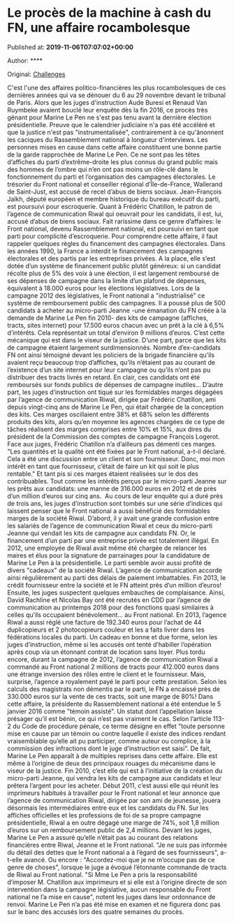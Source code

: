 
# Le procès de la machine à cash du FN, une affaire rocambolesque

Published at: **2019-11-06T07:07:02+00:00**

Author: ****

Original: [Challenges](https://www.challenges.fr/politique/le-proces-de-la-machine-a-cash-du-fn-demarre_683310)

C'est l'une des affaires politico-financières les plus rocambolesques de ces dernières années qui va se dénouer du 6 au 29 novembre devant le tribunal de Paris. Alors que les juges d'instruction Aude Buresi et Renaud Van Ruymbeke avaient bouclé leur enquête dès la fin 2016, ce procès très gênant pour Marine Le Pen ne s'est pas tenu avant la dernière élection présidentielle. Preuve que le calendrier judiciaire n'a pas été accéléré et que la justice n'est pas "instrumentalisée", contrairement à ce qu'ânonnent les caciques du Rassemblement national à longueur d'interviews.
Les personnes mises en cause dans cette affaire constituent une bonne partie de la garde rapprochée de Marine Le Pen. Ce ne sont pas les têtes d’affiches du parti d’extrême-droite les plus connus du grand public mais des hommes de l’ombre qui n’en ont pas moins un rôle-clé dans le fonctionnement du parti et l’organisation des campagnes électorales.
Le trésorier du Front national et conseiller régional d’Île-de-France, Wallerand de Saint-Just, est accusé de recel d’abus de biens sociaux. Jean-François Jalkh, député européen et membre historique du bureau exécutif du parti, est poursuivi pour escroquerie. Quant à Frédéric Chatillon, le patron de l’agence de communication Riwal qui oeuvrait pour les candidats, il est, lui, accusé d’abus de biens sociaux. Fait rarissime dans ce genre d’affaires: le Front national, devenu Rassemblement national, est poursuivi en tant que parti pour complicité d’escroquerie.
Pour comprendre cette affaire, il faut rappeler quelques règles du financement des campagnes électorales. Dans les années 1990, la France a interdit le financement des campagnes électorales et des partis par les entreprises privées. A la place, elle s’est dotée d’un système de financement public plutôt généreux: si un candidat récolte plus de 5% des voix à une élection, il est largement remboursé de ses dépenses de campagne dans la limite d’un plafond de dépenses, équivalent à 18.000 euros pour les élections législatives.
Lors de la campagne 2012 des législatives, le Front national a "industrialisé" ce système de remboursement public des campagnes. Il a poussé plus de 500 candidats à acheter au micro-parti Jeanne -une émanation du FN créée à la demande de Marine Le Pen fin 2010- des kits de campagne (affiches, tracts, sites internet) pour 17.500 euros chacun avec un prêt à la clé à 6,5% d’intérêts. Cela représentait un total d’environ 9 millions d’euros.
C’est cette mécanique qui est dans le viseur de la justice. D’une part, parce que les kits de campagne étaient largement surdimensionnés. Nombre d’ex-candidats FN ont ainsi témoigné devant les policiers de la brigade financière qu’ils avaient reçu beaucoup trop d’affiches, qu’ils n’étaient pas au courant de l’existence d’un site internet pour leur campagne ou qu’ils n’ont pas pu distribuer des tracts livrés en retard. En clair, ces candidats ont été remboursés sur fonds publics de dépenses de campagne inutiles…
D’autre part, les juges d’instruction ont tiqué sur les formidables marges dégagées par l’agence de communication Riwal, dirigée par Frédéric Chatillon, ami depuis vingt-cinq ans de Marine Le Pen, qui était chargée de la conception des kits. Ces marges oscillaient entre 38% et 68% selon les différents produits des kits, alors qu’en moyenne les agences chargées de ce type de tâches réalisent des marges comprises entre 10% et 15%, aux dires du président de la Commission des comptes de campagne François Logerot.
Face aux juges, Frédéric Chatillon n’a d’ailleurs pas démenti ces marges. "Les quantités et la qualité ont été fixées par le Front national, a-t-il déclaré. Cela a été une discussion entre un client et son fournisseur. Donc, moi mon intérêt en tant que fournisseur, c’était de faire un kit qui soit le plus rentable." Et tant pis si ces marges étaient réalisées sur le dos des contribuables. Tout comme les intérêts perçus par le micro-parti Jeanne sur les prêts aux candidats: une manne de 316.000 euros en 2012 et de près d’un million d’euros sur cinq ans. 
Au cours de leur enquête qui a duré près de trois ans, les juges d’instruction sont tombés sur une série d’indices qui laissent penser que le Front national a aussi bénéficié des formidables marges de la société Riwal. D’abord, il y avait une grande confusion entre les salariés de l’agence de communication Riwal et ceux du micro-parti Jeanne qui vendait les kits de campagne aux candidats FN. Or, le financement d’un parti par une entreprise privée est totalement illégal. En 2012, une employée de Riwal avait même été chargée de relancer les maires et élus pour la signature de parrainages pour la candidature de Marine Le Pen à la présidentielle.
Le parti semble avoir aussi profité de divers "cadeaux" de la société Riwal. L’agence de communication accorde ainsi régulièrement au parti des délais de paiement imbattables. Fin 2013, le crédit fournisseur entre la société et le FN atteint près d’un million d’euros! Ensuite, les juges suspectent quelques embauches de complaisance. Ainsi, David Rachline et Nicolas Bay ont été recrutés en CDD par l’agence de communication au printemps 2018 pour des fonctions quasi similaires à celles qu’ils occupaient bénévolement… au Front national.
En 2013, l’agence Riwal a aussi réglé une facture de 192.340 euros pour l’achat de 44 duplicopieurs et 2 photocopieurs couleur et les a faits livrer dans les fédérations locales du parti. Un cadeau en bonne et due forme, selon les juges d’instruction, même si les accusés ont tenté d’habiller l’opération après coup via un étonnant contrat de location sans loyer.
Plus tordu encore, durant la campagne de 2012, l’agence de communication Riwal a commandé au Front national 2 millions de tracts pour 412.000 euros dans une étrange inversion des rôles entre le client et le fournisseur. Mais, surprise, l’agence a royalement payé le parti pour cette prestation. Selon les calculs des magistrats non démentis par le parti, le FN a encaissé près de 330.000 euros sur la vente de ces tracts, soit une marge de 80%!
Dans cette affaire, la présidente du Rassemblement national a été entendue le 5 janvier 2016 comme "témoin assisté". Un statut dont l’appellation laisse présager qu’il est bénin, ce qui n’est pas vraiment le cas. Selon l’article 113-2 du Code de procédure pénale, ce terme désigne en effet "toute personne mise en cause par un témoin ou contre laquelle il existe des indices rendant vraisemblable qu’elle ait pu participer, comme auteur ou complice, à la commission des infractions dont le juge d’instruction est saisi".
De fait, Marine Le Pen apparaît à de multiples reprises dans cette affaire. Elle est même à l’origine de deux des principaux rouages du mécanisme dans le viseur de la justice. Fin 2010, c’est elle qui est à l’initiative de la création du micro-parti Jeanne, qui vendra les kits de campagne aux candidats et leur prêtera l’argent pour les acheter. Début 2011, c’est aussi elle qui réunit les imprimeurs habitués à travailler pour le Front national et leur annonce que l’agence de communication Riwal, dirigée par son ami de jeunesse, jouera désormais les intermédiaires entre eux et les candidats du FN. Sur les affiches officielles et les professions de foi de sa propre campagne présidentielle, Riwal a en outre dégagé une marge de 74%, soit 1,8 million d’euros sur un remboursement public de 2,4 millions.
Devant les juges, Marine Le Pen a assuré qu’elle n’était pas au courant des relations financières entre Riwal, Jeanne et le Front national. "Je ne suis pas informée du détail des dettes que le Front national a à l’égard de ses fournisseurs", a-t-elle avancé. Ou encore : "Accordez-moi que je ne m’occupe pas de ce genre de choses", lorsque le juge a évoqué l’étonnante commande de tracts de Riwal au Front national. "Si Mme Le Pen a pris la responsabilité d’imposer M. Chatillon aux imprimeurs et si elle est à l’origine directe de son intervention dans la campagne législative, aucun responsable du Front national ne l’a mise en cause", notent les juges dans leur ordonnance de renvoi. Marine Le Pen n’a pas été mise en examen et ne figurera donc pas sur le banc des accusés lors des quatre semaines du procès.
